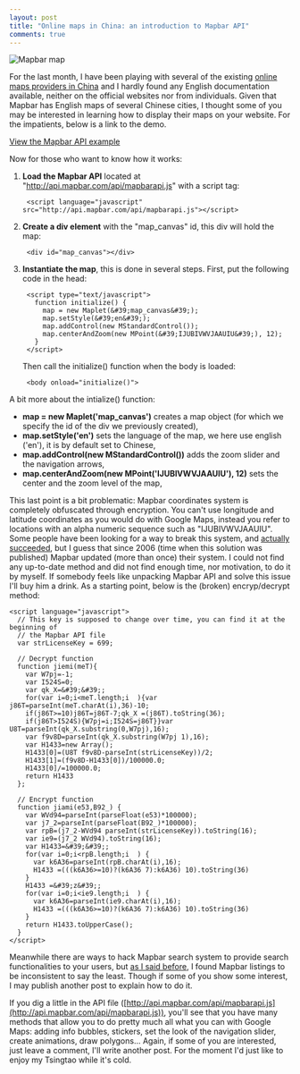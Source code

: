 ```yaml
---
layout: post
title: "Online maps in China: an introduction to Mapbar API"
comments: true
---
```


![Mapbar map](/files/mapbar.jpg)

For the last month, I have been playing with several of the existing [online maps providers in China](/2007/11/11/online-maps-china-ni-yao-qu-na-li/) and I hardly found any English documentation available, neither on the official websites nor from individuals. Given that Mapbar has English maps of several Chinese cities, I thought some of you may be interested in learning how to display their maps on your website. For the impatients, below is a link to the demo.

[View the Mapbar API example](/sandbox/mapbar/mapbar-simple.html)

Now for those who want to know how it works:

1. **Load the Mapbar API** located at "http://api.mapbar.com/api/mapbarapi.js" with a script tag:

        <script language="javascript"  src="http://api.mapbar.com/api/mapbarapi.js"></script>

1. **Create a div element** with the "map_canvas" id, this div will hold the map:

        <div id="map_canvas"></div>

1. **Instantiate the map**, this is done in several steps. First, put the following code in the head:

        <script type="text/javascript">
          function initialize() {
            map = new Maplet(&#39;map_canvas&#39;);
            map.setStyle(&#39;en&#39;);
            map.addControl(new MStandardControl());
            map.centerAndZoom(new MPoint(&#39;IJUBIVWVJAAUIU&#39;), 12);
          }
        </script>

    Then call the initialize() function when the body is loaded:

        <body onload="initialize()">

A bit more about the intialize() function:

- **map = new Maplet('map_canvas')** creates a map object (for which we specify the id of the div we previously created),
- **map.setStyle('en')** sets the language of the map, we here use english ('en'), it is by default set to Chinese,
- **map.addControl(new MStandardControl())** adds the zoom slider and the navigation arrows,
- **map.centerAndZoom(new MPoint('IJUBIVWVJAAUIU'), 12)** sets the center and the zoom level of the map,

This last point is a bit problematic: Mapbar coordinates system is completely obfuscated through encryption. You can't use longitude and latitude coordinates as you would do with Google Maps, instead you refer to locations with an alpha numeric sequence such as "IJUBIVWVJAAUIU". Some people have been looking for a way to break this system, and [actually succeeded](http://www.cnblogs.com/Tangf/archive/2006/06/06/419124.html), but I guess that since 2006 (time when this solution was published) Mapbar updated (more than once) their system. I could not find any up-to-date method and did not find enough time, nor motivation, to do it by myself. If somebody feels like unpacking Mapbar API and solve this issue I'll buy him a drink. As a starting point, below is the (broken) encryp/decrypt method:

    <script language="javascript">
      // This key is supposed to change over time, you can find it at the beginning of
      // the Mapbar API file
      var strLicenseKey = 699;
      
      // Decrypt function
      function jiemi(meT){
        var W7pj=-1;
        var I524S=0;
        var qk_X=&#39;&#39;;
        for(var i=0;i<meT.length;i  ){var j86T=parseInt(meT.charAt(i),36)-10;
        if(j86T>=10)j86T=j86T-7;qk_X =(j86T).toString(36);
        if(j86T>I524S){W7pj=i;I524S=j86T}}var U8T=parseInt(qk_X.substring(0,W7pj),16);
        var f9v8D=parseInt(qk_X.substring(W7pj 1),16);
        var H1433=new Array();
        H1433[0]=(U8T f9v8D-parseInt(strLicenseKey))/2;
        H1433[1]=(f9v8D-H1433[0])/100000.0;
        H1433[0]/=100000.0;
        return H1433
      };
      
      // Encrypt function
      function jiami(e53,B92_) {
        var WVd94=parseInt(parseFloat(e53)*100000);
        var j7_2=parseInt(parseFloat(B92_)*100000);
        var rpB=(j7_2-WVd94 parseInt(strLicenseKey)).toString(16);
        var ie9=(j7_2 WVd94).toString(16);
        var H1433=&#39;&#39;;
        for(var i=0;i<rpB.length;i  ) {
          var k6A36=parseInt(rpB.charAt(i),16);
          H1433 =(((k6A36>=10)?(k6A36 7):k6A36) 10).toString(36)
        }
        H1433 =&#39;z&#39;;
        for(var i=0;i<ie9.length;i  ) {
          var k6A36=parseInt(ie9.charAt(i),16);
          H1433 =(((k6A36>=10)?(k6A36 7):k6A36) 10).toString(36)
        }
        return H1433.toUpperCase();
      }
    </script>

Meanwhile there are ways to hack Mapbar search system to provide search functionalities to your users, but [as I said before](/2007/11/11/online-maps-china-ni-yao-qu-na-li/), I found Mapbar listings to be inconsistent to say the least. Though if some of you show some interest, I may publish another post to explain how to do it.

If you dig a little in the API file ([http://api.mapbar.com/api/mapbarapi.js](http://api.mapbar.com/api/mapbarapi.js)), you'll see that you have many methods that allow you to do pretty much all what you can with Google Maps: adding info bubbles, stickers, set the look of the navigation slider, create animations, draw polygons... Again, if some of you are interested, just leave a comment, I'll write another post. For the moment I'd just like to enjoy my Tsingtao while it's cold.